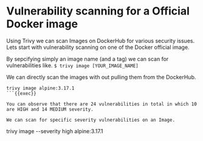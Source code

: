 # Vulnerability scanning for a Official Docker image

Using Trivy we can scan Images on DockerHub for various security issues. Lets start with vulnerability scanning on one of the Docker official image.

By sepcifying simply an image name (and a tag) we can scan for vulnerabilities like.
`$ trivy image [YOUR_IMAGE_NAME]`


We can directly scan the images with out pulling them from the DockerHub.
```
trivy image alpine:3.17.1
```{{exec}}

You can observe that there are 24 vulnerabilities in total in which 10 are HIGH and 14 MEDIUM severity.

We can scan for specific severity vulnerabilities on an Image.
```
trivy image  --severity high alpine:3.17.1
```{{exec}}
